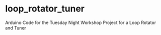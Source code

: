 # loop_rotator_tuner
Arduino Code for the Tuesday Night Workshop Project for a Loop Rotator and Tuner

